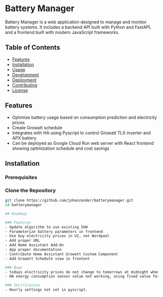# Battery Manager

Battery Manager is a web application designed to manage and monitor battery systems. It includes a backend API built with Python and FastAPI, and a frontend built with modern JavaScript frameworks.

## Table of Contents

- [Features](#features)
- [Installation](#installation)
- [Usage](#usage)
- [Development](#development)
- [Deployment](#deployment)
- [Contributing](#contributing)
- [License](#license)

## Features

- Optimize battery usage based on consumption prediction and electricity prices
- Create Growatt schedule
- Integrates with HA using Pyscript to control Growatt TLX inverter and APX battery
- Can be deployed as Google Cloud Run web server with React frontend showing optimization schedule and cost savings 

## Installation

### Prerequisites


### Clone the Repository

```sh
git clone https://github.com/johanzander/batterymanager.git
cd batterymanager

## Roadmap

### Features 
- Update algorithm to use existing SOH
- Parameterize battery parameters in frontend
- Use buy electricity prices in UI, not Nordpool
- Add proper URL
- Add Home Assistant Add-On
- App proper documentation
- Contribute Home Assistant Growatt Custom Component
- Add Growatt Schedule view in frontent

### Bugs
- todays electricity prices do not change to tomorrows at midnight when running Cloud Run
- HA energy consumption sensor value not working, using fixed value for now

### Verification
- Hourly settings not set in pyscript.

